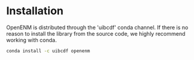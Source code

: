 # Installation

OpenENM is distributed through the 'uibcdf' conda channel.
If there is no reason to install the library from the source code, we highly recommend working with
conda.

```bash
conda install -c uibcdf openenm
```
